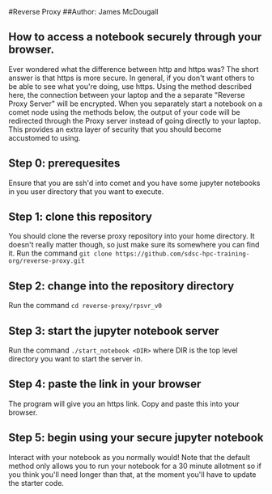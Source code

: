 #Reverse Proxy
##Author: James McDougall

## How to access a notebook securely through your browser.

Ever wondered what the difference between http and https was? The short answer is that https is more secure. In general, if you don't want others to be able to see what you're doing, use https. Using the method described here, the connection between your laptop and the a separate "Reverse Proxy Server" will be encrypted. When you separately start a notebook on a comet node using the methods below, the output of your code will be redirected through the Proxy server instead of going directly to your laptop. This provides an extra layer of security that you should become accustomed to using.

## Step 0: prerequesites
Ensure that you are ssh'd into comet and you have some jupyter notebooks in you user directory that you want to execute.

## Step 1: clone this repository
You should clone the reverse proxy repository into your home directory. It doesn't really matter though, so just make sure its somewhere you can find it.
Run the command `git clone https://github.com/sdsc-hpc-training-org/reverse-proxy.git`

## Step 2: change into the repository directory
Run the command `cd reverse-proxy/rpsvr_v0`

## Step 3: start the jupyter notebook server
Run the command `./start_notebook <DIR>` where DIR is the top level directory you want to start the server in.

## Step 4: paste the link in your browser
The program will give you an https link. Copy and paste this into your browser.

## Step 5: begin using your secure jupyter notebook
Interact with your notebook as you normally would! Note that the default method only allows you to run your notebook for a 30 minute allotment so if you think you'll need longer than that, at the moment you'll have to update the starter code.